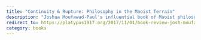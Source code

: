 ```yaml
---
title: "Continuity & Rupture: Philosophy in the Maoist Terrain"
description: "Joshua Moufawad-Paul's influential book of Maoist philosophy"
redirect_to: https://platypus1917.org/2017/11/01/book-review-josh-moufawad-paul-continuity-rupture-philosophy-maoist-terrain/
category: books
---
```

